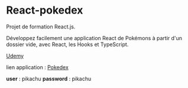 # React-pokedex

Projet de formation React.js.

Développez facilement une application React de Pokémons à partir d'un dossier vide, avec React, les Hooks et TypeScript.

[Udemy](https://www.udemy.com/course/reactjs-tutorial-francais-authentication-api-rest-autocomplete-router/)

lien application :
[Pokedex](https://pokedex-d0273.firebaseapp.com)

**user** : pikachu
**password** : pikachu
